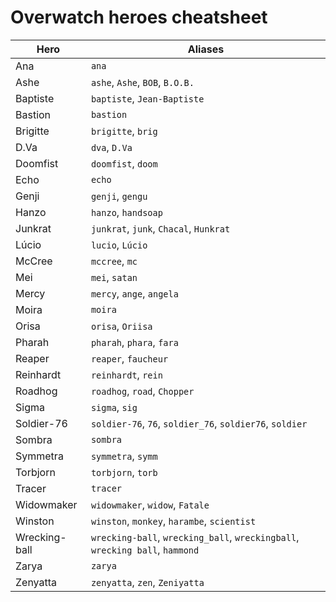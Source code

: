 # Overwatch heroes cheatsheet
| Hero              | Aliases                                                                      |
| ----------------- | ---------------------------------------------------------------------------- |
| Ana               | `ana`                                                                        |
| Ashe              | `ashe`, `Ashe`, `BOB`, `B.O.B.`                                              |
| Baptiste          | `baptiste`, `Jean-Baptiste`                                                  |
| Bastion           | `bastion`                                                                    |
| Brigitte          | `brigitte`, `brig`                                                           |
| D<span></span>.Va | `dva`, `D.Va`                                                                |
| Doomfist          | `doomfist`, `doom`                                                           |
| Echo              | `echo`                                                                       |
| Genji             | `genji`, `gengu`                                                             |
| Hanzo             | `hanzo`, `handsoap`                                                          |
| Junkrat           | `junkrat`, `junk`, `Chacal`, `Hunkrat`                                       |
| Lúcio             | `lucio`, `Lúcio`                                                             |
| McCree            | `mccree`, `mc`                                                               |
| Mei               | `mei`, `satan`                                                               |
| Mercy             | `mercy`, `ange`, `angela`                                                    |
| Moira             | `moira`                                                                      |
| Orisa             | `orisa`, `Oriisa`                                                            |
| Pharah            | `pharah`, `phara`, `fara`                                                    |
| Reaper            | `reaper`, `faucheur`                                                         |
| Reinhardt         | `reinhardt`, `rein`                                                          |
| Roadhog           | `roadhog`, `road`, `Chopper`                                                 |
| Sigma             | `sigma`, `sig`                                                               |
| Soldier-76        | `soldier-76`, `76`, `soldier_76`, `soldier76`, `soldier`                     |
| Sombra            | `sombra`                                                                     |
| Symmetra          | `symmetra`, `symm`                                                           |
| Torbjorn          | `torbjorn`, `torb`                                                           |
| Tracer            | `tracer`                                                                     |
| Widowmaker        | `widowmaker`, `widow`, `Fatale`                                              |
| Winston           | `winston`, `monkey`, `harambe`, `scientist`                                  |
| Wrecking-ball     | `wrecking-ball`, `wrecking_ball`, `wreckingball`, `wrecking ball`, `hammond` |
| Zarya             | `zarya`                                                                      |
| Zenyatta          | `zenyatta`, `zen`, `Zeniyatta`                                               |